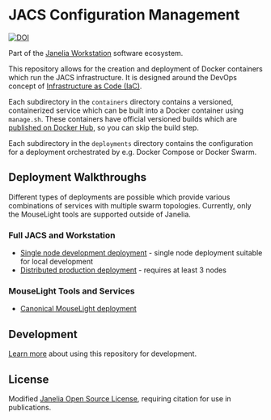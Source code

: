 # JACS Configuration Management

[![DOI](https://zenodo.org/badge/143904222.svg)](https://doi.org/10.5281/zenodo.14610143)

Part of the [Janelia Workstation](https://github.com/JaneliaSciComp/workstation) software ecosystem.

This repository allows for the creation and deployment of Docker containers which run the JACS infrastructure. It is designed around the DevOps concept of [Infrastructure as Code (IaC)](https://en.wikipedia.org/wiki/Infrastructure_as_Code).

Each subdirectory in the `containers` directory contains a versioned, containerized service which can be built into a Docker container using `manage.sh`. These containers have official versioned builds which are [published on Docker Hub](https://hub.docker.com/u/janeliascicomp), so you can skip the build step.

Each subdirectory in the `deployments` directory contains the configuration for a deployment orchestrated by e.g. Docker Compose or Docker Swarm.


## Deployment Walkthroughs

Different types of deployments are possible which provide various combinations of services with multiple swarm topologies. Currently, only the MouseLight tools are supported outside of Janelia. 

### Full JACS and Workstation

* [Single node development deployment](docs/ComposeDeployment.md) - single node deployment suitable for local development
* [Distributed production deployment](docs/FullDeployment.md) - requires at least 3 nodes


### MouseLight Tools and Services

* [Canonical MouseLight deployment](docs/MouseLightDeployment.md)


## Development

[Learn more](docs/BasicUsage.md) about using this repository for development.


## License

Modified [Janelia Open Source License](LICENSE.md), requiring citation for use in publications.

